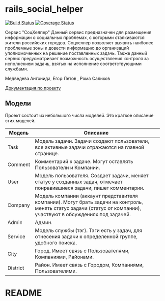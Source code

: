 # rails_social_helper
[![Build Status](https://travis-ci.org/anatoliypronin/rails_social_helper.svg?branch=develop)](https://travis-ci.org/anatoliypronin/rails_social_helper)
[![Coverage Status](https://coveralls.io/repos/github/anatoliypronin/rails_social_helper/badge.svg?branch=develop)](https://coveralls.io/github/anatoliypronin/rails_social_helper?branch=develop)

Сервис "СоцХелпер"
Данный сервис предназначен для размещения информации о социальных проблемах, с которыми сталкиваются жители российских городов. Соцхелпер позволяет выявить наиболее проблемные зоны и довести информацию до организаций уполномоченных на решение  поставленных задачь. Также данный сервис предусматривает возможность осуществления контроля за исполнением задачь, взятых на исполнение соответствующими службами.

Медведева Антонида, Егор Летов , Рома Саликов

[Документация по проекту](https://drive.google.com/open?id=1Rm1nRNiidFe9EfCy1eYZK8JnwYGfjXeE)

## Модели
Проект состоит из небольшого числа моделей. Это краткое описание этих моделей.

Модель | Описание
--- | ---
Task | Модель задачи. Задачи создают пользователи, все активные задачи отражаются на главной странице.
Comment | Комментарий к задаче. Могут оставлять Пользователи и Компании.
User | Модель пользователя. Создает задачи, меняет статус у созданных задач, отмечает понравившиеся задачи, пишет комментарии.
Company | Модель компании (аккаунт представителя компании). Могут брать задачи на контроль, менять статус задачи (статус от компании), участвуют в обсуждениях под задачей.
Admin | Админ.
Service | Модель службы (тэг). Тэги есть у задач, для отнесения задачи к определенной группе, удобного поиска.
City | Город. Имеет связь с Пользователями, Компаниями, Районами.
District | Район. Имеет связь с Городом, Компаниями, Пользователями.

# README

